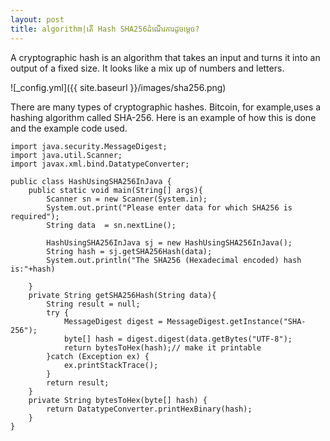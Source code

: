 ```yaml
---
layout: post
title: algorithm|តើ Hash SHA256​ដំណើរការដូចម្ដេច?
---
```


A cryptographic hash is an algorithm that takes an input and turns it into an output of a fixed size. 
It looks like a mix up of numbers and letters. 

![_config.yml]({{ site.baseurl }}/images/sha256.png)


There are many types of cryptographic hashes. Bitcoin, for example,uses a hashing algorithm called SHA-256. 
Here is an example of how this is done and the example code used.

```
import java.security.MessageDigest;
import java.util.Scanner;
import javax.xml.bind.DatatypeConverter;

public class HashUsingSHA256InJava {
	public static void main(String[] args){
		Scanner sn = new Scanner(System.in);
		System.out.print("Please enter data for which SHA256 is required");
		String data  = sn.nextLine();
		
		HashUsingSHA256InJava sj = new HashUsingSHA256InJava();
		String hash = sj.getSHA256Hash(data);
		System.out.println("The SHA256 (Hexadecimal encoded) hash is:"+hash)
	
	}
	private String getSHA256Hash(String data){
		String result = null;
		try {
			MessageDigest digest = MessageDigest.getInstance("SHA-256");
			byte[] hash = digest.digest(data.getBytes("UTF-8");
			return bytesToHex(hash);// make it printable
		}catch (Exception ex) {
			ex.printStackTrace();
		}
		return result;
	}
	private String bytesToHex(byte[] hash) {
		return DatatypeConverter.printHexBinary(hash);
	}
}
```
